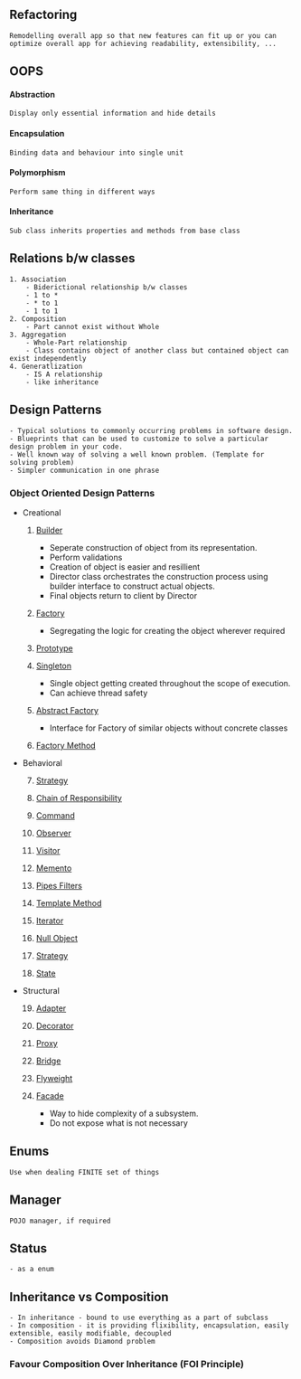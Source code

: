 ## Refactoring
    Remodelling overall app so that new features can fit up or you can optimize overall app for achieving readability, extensibility, ...

## OOPS
#### Abstraction
    Display only essential information and hide details
#### Encapsulation
    Binding data and behaviour into single unit
#### Polymorphism
    Perform same thing in different ways
#### Inheritance
    Sub class inherits properties and methods from base class

## Relations b/w classes
    1. Association
        - Biderictional relationship b/w classes
        - 1 to *
        - * to 1
        - 1 to 1
    2. Composition
        - Part cannot exist without Whole
    3. Aggregation
        - Whole-Part relationship
        - Class contains object of another class but contained object can exist independently
    4. Generatlization
        - IS A relationship
        - like inheritance


## Design Patterns
    - Typical solutions to commonly occurring problems in software design.
    - Blueprints that can be used to customize to solve a particular design problem in your code.
    - Well known way of solving a well known problem. (Template for solving problem)
    - Simpler communication in one phrase

### Object Oriented Design Patterns
- Creational
    
    1.   [Builder](https://github.com/shubham-v/object-oriented-design-patterns/tree/main/src/main/java/builder)
          - Seperate construction of object from its representation.
          - Perform validations
          - Creation of object is easier and resillient
          - Director class orchestrates the construction process using builder interface to construct actual objects.
          - Final objects return to client by Director
    
    2.   [Factory](https://github.com/shubham-v/object-oriented-design-patterns/tree/main/src/main/java/factory)
         - Segregating the logic for creating the object wherever required
    
    3.   [Prototype](https://github.com/shubham-v/object-oriented-design-patterns/tree/main/src/main/java/prototype)
    
    4.   [Singleton](https://github.com/shubham-v/object-oriented-design-patterns/tree/main/src/main/java/singleton)
         - Single object getting created throughout the scope of execution.
         - Can achieve thread safety
    5.   [Abstract Factory](https://github.com/shubham-v/object-oriented-design-patterns/tree/main/src/main/java/abstractfactory)
         - Interface for Factory of similar objects without concrete classes

    6.   [Factory Method](https://github.com/shubham-v/object-oriented-design-patterns/tree/main/src/main/java/factorymethod)
    
- Behavioral

    7.   [Strategy](https://github.com/shubham-v/object-oriented-design-patterns/tree/main/src/main/java/strategy)

    8.   [Chain of Responsibility](https://github.com/shubham-v/object-oriented-design-patterns/tree/main/src/main/java/chainofresponsibility)
    
    9.   [Command](https://github.com/shubham-v/object-oriented-design-patterns/tree/main/src/main/java/command)
    
    10.  [Observer](https://github.com/shubham-v/object-oriented-design-patterns/tree/main/src/main/java/observer)
    
    11. [Visitor](https://github.com/shubham-v/object-oriented-design-patterns/tree/main/src/main/java/visitor)
    
    12. [Memento](https://github.com/shubham-v/object-oriented-design-patterns/tree/main/src/main/java/memento)

    13. [Pipes Filters](https://github.com/shubham-v/object-oriented-design-patterns/tree/main/src/main/java/pipesfilters)

    14. [Template Method](https://github.com/shubham-v/object-oriented-design-patterns/tree/main/src/main/java/templatemethod)

    15. [Iterator](https://github.com/shubham-v/object-oriented-design-patterns/tree/main/src/main/java/iterator)

    16. [Null Object](https://github.com/shubham-v/object-oriented-design-patterns/tree/main/src/main/java/nullobject)
 
    17. [Strategy](https://github.com/shubham-v/object-oriented-design-patterns/tree/main/src/main/java/strategy)
  
    18. [State]()

- Structural  
    
    19. [Adapter](https://github.com/shubham-v/object-oriented-design-patterns/tree/main/src/main/java/adapter)
    
    20. [Decorator](https://github.com/shubham-v/object-oriented-design-patterns/blob/main/src/main/java/decorator/Decorator.java)
    
    21. [Proxy](https://github.com/shubham-v/object-oriented-design-patterns/tree/main/src/main/java/proxy)

    22. [Bridge](https://github.com/shubham-v/object-oriented-design-patterns/tree/main/src/main/java/bridge)

    23. [Flyweight](https://github.com/shubham-v/object-oriented-design-patterns/tree/main/src/main/java/flyweight)
  
    24. [Facade](https://github.com/shubham-v/object-oriented-design-patterns/tree/main/src/main/java/facade/Facade.java)
        - Way to hide complexity of a subsystem.
        - Do not expose what is not necessary

## Enums
    Use when dealing FINITE set of things

## Manager
    POJO manager, if required

## Status
    - as a enum

## Inheritance vs Composition
    - In inheritance - bound to use everything as a part of subclass
    - In composition - it is providing flixibility, encapsulation, easily extensible, easily modifiable, decoupled
    - Composition avoids Diamond problem
### Favour Composition Over Inheritance (FOI Principle)